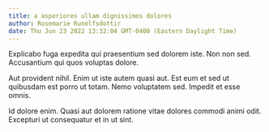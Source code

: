 ```yaml
---
title: a asperiores ullam dignissimos dolores
author: Rosemarie Runolfsdottir
date: Thu Jun 23 2022 13:32:04 GMT-0400 (Eastern Daylight Time)
---
```

Explicabo fuga expedita qui praesentium sed dolorem iste. Non non sed. Accusantium qui quos voluptas dolore.

 Aut provident nihil. Enim ut iste autem quasi aut. Est eum et sed ut quibusdam est porro ut totam. Nemo voluptatem sed. Impedit et esse omnis.

 Id dolore enim. Quasi aut dolorem ratione vitae dolores commodi animi odit. Excepturi ut consequatur et in ut sint.